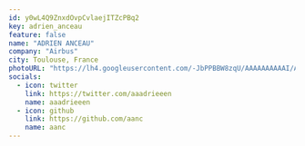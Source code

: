 ```yaml
---
id: y0wL4Q9ZnxdOvpCvlaejITZcPBq2
key: adrien_anceau
feature: false
name: "ADRIEN ANCEAU"
company: "Airbus"
city: Toulouse, France
photoURL: "https://lh4.googleusercontent.com/-JbPPBBW8zqU/AAAAAAAAAAI/AAAAAAAAAAc/aoga3U16k7Y/photo.jpg"
socials:
  - icon: twitter
    link: https://twitter.com/aaadrieeen
    name: aaadrieeen
  - icon: github
    link: https://github.com/aanc
    name: aanc
---
```


